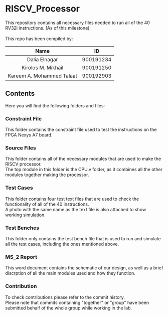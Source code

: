 
# RISCV_Processor

This repository contains all necessary files needed to run all of the
40 RV32I instructions. (As of this milestone)\
\
This repo has been compiled by:

|            Name           |     ID    |
|:-------------------------:|:---------:|
| Dalia Elnagar             | 900191234 |
| Kirolos M. Mikhail        | 900191250 |
| Kareem A. Mohammed Talaat | 900192903 |





## Contents
Here you will find the following folders and files:

### Constraint File
This folder contains the constraint file used to test the instructions on the FPGA Nexys A7 board. 


### Source Files
This folder contains all of the necessary modules that are used to make the RISCV processor.\
The top module in this folder is the CPU.v folder, as it combines all the other modules together making the processor. 

### Test Cases
This folder contains four test text files that are used to check the functionality
 of all of the 40 instructions.\
 A photo with the same name as the text file is also attached to show working simulation. 

### Test Benches
This folder only contains the test bench file that is used to run and simulate 
all the test cases, including the ones mentioned above.

### MS_2 Report
This word document contains the schematic of our design, as well as a brief
discrption of all the main modules used and how they function. 

### Contribution
To check contributions please refer to the commit history. \
Please note that commits containing "together" or "group" have been submitted
behalf of the whole group while working in the lab. 
